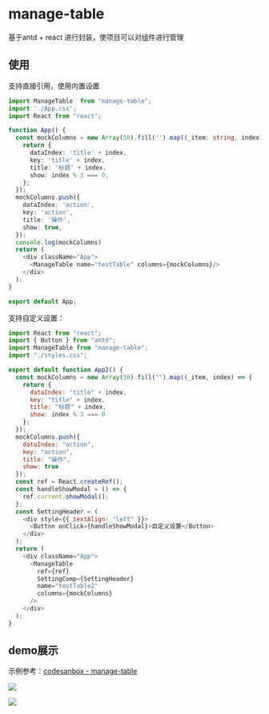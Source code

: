 # manage-table
基于antd + react 进行封装，使项目可以对组件进行管理

## 使用
支持直接引用，使用内置设置
```typescript
import ManageTable  from "manage-table";
import './App.css';
import React from "react";

function App() {
  const mockColumns = new Array(50).fill('').map((_item: string, index) => {
    return {
      dataIndex: 'title' + index,
      key: 'title' + index,
      title: '标题' + index,
      show: index % 3 === 0,
    };
  });
  mockColumns.push({
    dataIndex: 'action',
    key: 'action',
    title: '操作',
    show: true,
  });
  console.log(mockColumns)
  return (
    <div className="App">
      <ManageTable name="testTable" columns={mockColumns}/>
    </div>
  );
}

export default App;

```
支持自定义设置：
```javascript
import React from "react";
import { Button } from "antd";
import ManageTable from "manage-table";
import "./styles.css";

export default function App2() {
  const mockColumns = new Array(50).fill("").map((_item, index) => {
    return {
      dataIndex: "title" + index,
      key: "title" + index,
      title: "标题" + index,
      show: index % 3 === 0
    };
  });
  mockColumns.push({
    dataIndex: "action",
    key: "action",
    title: "操作",
    show: true
  });
  const ref = React.createRef();
  const handleShowModal = () => {
    ref.current.showModal();
  };
  const SettingHeader = (
    <div style={{ textAlign: "left" }}>
      <Button onClick={handleShowModal}>自定义设置</Button>
    </div>
  );
  return (
    <div className="App">
      <ManageTable
        ref={ref}
        SettingComp={SettingHeader}
        name="testTable2"
        columns={mockColumns}
      />
    </div>
  );
}

```

## demo展示
示例参考：[codesanbox - manage-table](https://codesandbox.io/s/sad-jones-2tgf5)

![](https://raw.githubusercontent.com/tnfe/manage-table/master/img/lia.png?token=ADLABBJUC7VNPM3VJ2EIY4TBFXTPM)

![](https://raw.githubusercontent.com/tnfe/manage-table/master/img/demo.png?token=ADLABBKV5XI2IPQDDUYFQ4LBFXTQE)
